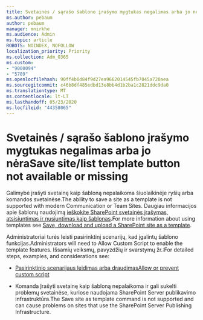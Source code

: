 ```yaml
---
title: Svetainės / sąrašo šablono įrašymo mygtukas negalimas arba jo nėra
ms.author: pebaum
author: pebaum
manager: mnirkhe
ms.audience: Admin
ms.topic: article
ROBOTS: NOINDEX, NOFOLLOW
localization_priority: Priority
ms.collection: Adm_O365
ms.custom:
- "9000094"
- "5709"
ms.openlocfilehash: 90ff4b0d84f9d27ea9662014545fb7045a720aea
ms.sourcegitcommit: c46b8df485edbd13e8bb4d1b2ba1c2821ddc9da0
ms.translationtype: MT
ms.contentlocale: lt-LT
ms.lasthandoff: 05/23/2020
ms.locfileid: "44358065"
---
```

# <a name="save-sitelist-template-button-not-available-or-missing"></a><span data-ttu-id="ae3cb-102">Svetainės / sąrašo šablono įrašymo mygtukas negalimas arba jo nėra</span><span class="sxs-lookup"><span data-stu-id="ae3cb-102">Save site/list template button not available or missing</span></span>

<span data-ttu-id="ae3cb-103">Galimybė įrašyti svetainę kaip šabloną nepalaikoma šiuolaikinėje ryšių arba komandos svetainėse.</span><span class="sxs-lookup"><span data-stu-id="ae3cb-103">The ability to save a site as a template is not supported with modern Communication or Team Sites.</span></span> <span data-ttu-id="ae3cb-104">Daugiau informacijos apie šablonų naudojimą [ieškokite SharePoint svetainės įrašymas, atsisiuntimas ir nusiuntimas kaip šablonas](https://docs.microsoft.com/sharepoint/dev/general-development/save-download-and-upload-a-sharepoint-site-as-a-template).</span><span class="sxs-lookup"><span data-stu-id="ae3cb-104">For more information about using templates see [Save, download and upload a SharePoint site as a template](https://docs.microsoft.com/sharepoint/dev/general-development/save-download-and-upload-a-sharepoint-site-as-a-template).</span></span>

<span data-ttu-id="ae3cb-105">Administratoriai turės leisti pasirinktinį scenarijų, kad įgalintų šablono funkcijas.</span><span class="sxs-lookup"><span data-stu-id="ae3cb-105">Administrators will need to Allow Custom Script to enable the template features.</span></span> <span data-ttu-id="ae3cb-106">Išsamių veiksmų, pavyzdžių ir svarstymų žr.:</span><span class="sxs-lookup"><span data-stu-id="ae3cb-106">For detailed steps, examples, and considerations see:</span></span>

- [<span data-ttu-id="ae3cb-107">Pasirinktinio scenarijaus leidimas arba draudimas</span><span class="sxs-lookup"><span data-stu-id="ae3cb-107">Allow or prevent custom script</span></span>](https://docs.microsoft.com/sharepoint/allow-or-prevent-custom-script)

- <span data-ttu-id="ae3cb-108">Komanda Įrašyti svetainę kaip šabloną nepalaikoma ir gali sukelti problemų svetainėse, kuriose naudojama SharePoint Server publikavimo infrastruktūra.</span><span class="sxs-lookup"><span data-stu-id="ae3cb-108">The Save site as template command is not supported and can cause problems on sites that use the SharePoint Server Publishing Infrastructure.</span></span>


